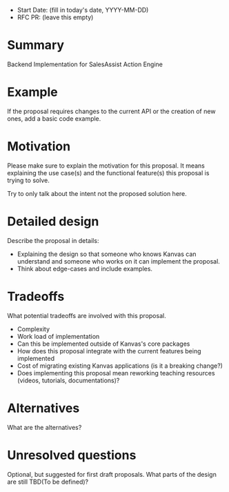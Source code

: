 - Start Date: (fill in today's date, YYYY-MM-DD)
- RFC PR: (leave this empty)

# Summary

Backend Implementation for SalesAssist Action Engine 

# Example

If the proposal requires changes to the current API or the creation of new ones, add a basic code example.

# Motivation

Please make sure to explain the motivation for this proposal. 
It means explaining the use case(s) and the functional feature(s) this proposal is trying to solve. 

Try to only talk about the intent not the proposed solution here.

# Detailed design

Describe the proposal in details:

- Explaining the design so that someone who knows Kanvas can understand and someone who works on it can implement the proposal. 
- Think about edge-cases and include examples.

# Tradeoffs

What potential tradeoffs are involved with this proposal.

- Complexity
- Work load of implementation
- Can this be implemented outside of Kanvas's core packages
- How does this proposal integrate with the current features being implemented
- Cost of migrating existing Kanvas applications (is it a breaking change?)
- Does implementing this proposal mean reworking teaching resources (videos, tutorials, documentations)?

# Alternatives

What are the alternatives?

# Unresolved questions

Optional, but suggested for first draft proposals. What parts of the design are still TBD(To be defined)?
